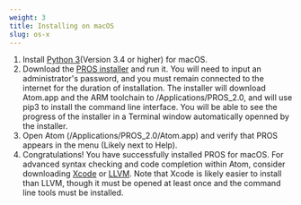 ```yaml
---
weight: 3
title: Installing on macOS
slug: os-x
---
```


1) Install [Python 3](https://www.python.org/downloads/)(Version 3.4 or higher) for macOS.  
2) Download the [PROS installer](https://github.com/purduesigbots/pros/releases/tag/2.11.0) and run it. You will need to input an administrator's password, and you must remain connected to the internet for the duration of installation. The installer will download Atom.app and the ARM toolchain to /Applications/PROS\_2.0, and will use pip3 to install the command line interface. You will be able to see the progress of the installer in a Terminal window automatically openned by the installer.   
3) Open Atom (/Applications/PROS_2.0/Atom.app) and verify that PROS appears in the menu (Likely next to Help).   
4) Congratulations! You have successfully installed PROS for macOS. For advanced syntax checking and code completion within Atom, consider downloading [Xcode](https://developer.apple.com/xcode/) or [LLVM](http://llvm.org). Note that Xcode is likely easier to install than LLVM, though it must be opened at least once and the command line tools must be installed.
